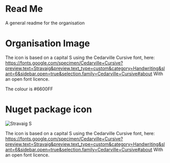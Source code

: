 # Read Me
A general readme for the organisation

# Organisation Image

The icon is based on a capital S using the Cedarville Cursive font, here: https://fonts.google.com/specimen/Cedarville+Cursive?preview.text=Stravaig&preview.text_type=custom&category=Handwriting&slant=6&sidebar.open=true&selection.family=Cedarville+Cursive#about
With an open font licence.

The colour is #6600FF

# Nuget package icon

![Stravaig S](package-logo/stravaig-logo.png)

The icon is based on a capital S using the Cedarville Cursive font, here: https://fonts.google.com/specimen/Cedarville+Cursive?preview.text=Stravaig&preview.text_type=custom&category=Handwriting&slant=6&sidebar.open=true&selection.family=Cedarville+Cursive#about
With an open font licence.
